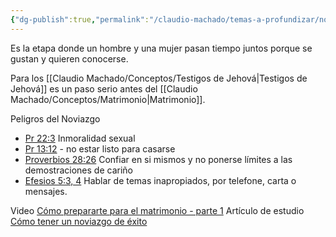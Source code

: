 ```yaml
---
{"dg-publish":true,"permalink":"/claudio-machado/temas-a-profundizar/noviazgo/"}
---
```


Es la etapa donde un hombre y una mujer pasan tiempo juntos porque se gustan y quieren conocerse.

Para los [[Claudio Machado/Conceptos/Testigos de Jehová\|Testigos de Jehová]] es un paso serio antes del [[Claudio Machado/Conceptos/Matrimonio\|Matrimonio]]. 

Peligros del Noviazgo 
-  [Pr 22:3](https://wol.jw.org/es/wol/bc/r4/lp-s/202025083/6/0) Inmoralidad sexual 
- [Pr 13:12](https://wol.jw.org/es/wol/bc/r4/lp-s/202025083/7/0) - no estar listo para casarse 
- [Proverbios 28:26](https://wol.jw.org/es/wol/b/r4/lp-s/nwtsty/20/28#v=20:28:26) Confiar en si mismos y no ponerse límites a las demostraciones de cariño
- [Efesios 5:3, 4](https://wol.jw.org/es/wol/b/r4/lp-s/nwtsty/49/5#v=49:5:3-49:5:4) Hablar de temas inapropiados, por telefone, carta o mensajes.

Video [Cómo prepararte para el matrimonio - parte 1](https://www.jw.org/finder?wtlocale=S&lank=pub-mwbv_202503_2_VIDEO)
Artículo de estudio [Cómo tener un noviazgo de éxito](https://wol.jw.org/es/wol/d/r4/lp-s/2024401) 